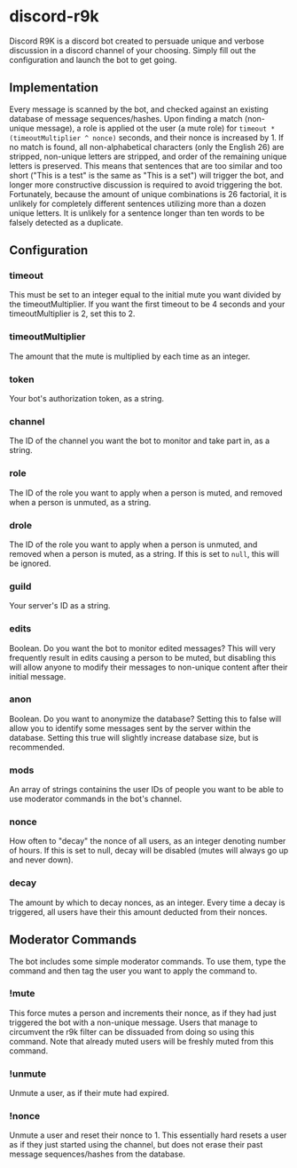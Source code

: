 # discord-r9k

Discord R9K is a discord bot created to persuade unique and verbose discussion in a discord channel of your choosing. Simply fill out the configuration and launch the bot to get going. 

## Implementation
Every message is scanned by the bot, and checked against an existing database of message sequences/hashes. Upon finding a match (non-unique message), a role is applied ot the user (a mute role) for `timeout * (timeoutMultiplier ^ nonce)` seconds, and their nonce is increased by 1. If no match is found, all non-alphabetical characters (only the English 26) are stripped, non-unique letters are stripped, and order of the remaining unique letters is preserved. This means that sentences that are too similar and too short ("This is a test" is the same as "This is a set") will trigger the bot, and longer more constructive discussion is required to avoid triggering the bot. Fortunately, because the amount of unique combinations is 26 factorial, it is unlikely for completely different sentences utilizing more than a dozen unique letters. It is unlikely for a sentence longer than ten words to be falsely detected as a duplicate.

## Configuration

### timeout
This must be set to an integer equal to the initial mute you want divided by the timeoutMultiplier. If you want the first timeout to be 4 seconds and your timeoutMultiplier is 2, set this to 2.
### timeoutMultiplier
The amount that the mute is multiplied by each time as an integer. 
### token
Your bot's authorization token, as a string.
### channel
The ID of the channel you want the bot to monitor and take part in, as a string.
### role
The ID of the role you want to apply when a person is muted, and removed when a person is unmuted, as a string.
### drole
The ID of the role you want to apply when a person is unmuted, and removed when a person is muted, as a string. If this is set to `null`, this will be ignored.
### guild
Your server's ID as a string.
### edits
Boolean. Do you want the bot to monitor edited messages? This will very frequently result in edits causing a person to be muted, but disabling this will allow anyone to modify their messages to non-unique content after their initial message.
### anon
Boolean. Do you want to anonymize the database? Setting this to false will allow you to identify some messages sent by the server within the database. Setting this true will slightly increase database size, but is recommended.
### mods
An array of strings containins the user IDs of people you want to be able to use moderator commands in the bot's channel.
### nonce
How often to "decay" the nonce of all users, as an integer denoting number of hours. If this is set to null, decay will be disabled (mutes will always go up and never down).
### decay
The amount by which to decay nonces, as an integer. Every time a decay is triggered, all users have their this amount deducted from their nonces. 

## Moderator Commands
The bot includes some simple moderator commands. To use them, type the command and then tag the user you want to apply the command to.

### !mute
This force mutes a person and increments their nonce, as if they had just triggered the bot with a non-unique message. Users that manage to circumvent the r9k filter can be dissuaded from doing so using this command. Note that already muted users will be freshly muted from this command.
### !unmute
Unmute a user, as if their mute had expired.
### !nonce
Unmute a user and reset their nonce to 1. This essentially hard resets a user as if they just started using the channel, but does not erase their past message sequences/hashes from the database.